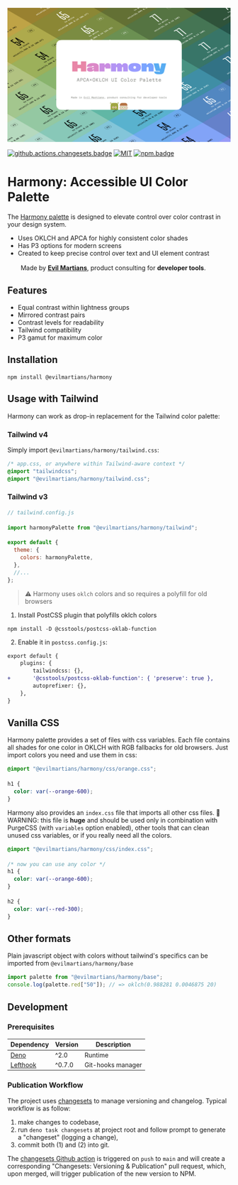 ![Harmony](cover.png)

[![github.actions.changesets.badge]][github.actions.changesets] [![MIT][license.badge]][license] [![npm.badge]][npm]

# Harmony: Accessible UI Color Palette

The
[Harmony palette](https://www.figma.com/community/file/1287828769207775946/harmony-accessible-ui-color-palette)
is designed to elevate control over color contrast in your design system.

- Uses OKLCH and APCA for highly consistent color shades
- Has P3 options for modern screens
- Created to keep precise control over text and UI element contrast

<img src="https://cdn.evilmartians.com/badges/logo-no-label.svg" alt="" width="22" height="16" />  Made
by
<b><a href="https://evilmartians.com/devtools?utm_source=harmony&utm_campaign=devtools-button&utm_medium=github">Evil
Martians</a></b>, product consulting for <b>developer tools</b>.

## Features

- Equal contrast within lightness groups
- Mirrored contrast pairs
- Contrast levels for readability
- Tailwind compatibility
- P3 gamut for maximum color

## Installation

```shell
npm install @evilmartians/harmony
```

## Usage with Tailwind

Harmony can work as drop-in replacement for the Tailwind color palette:

### Tailwind v4

Simply import `@evilmartians/harmony/tailwind.css`:

```css
/* app.css, or anywhere within Tailwind-aware context */
@import "tailwindcss";
@import "@evilmartians/harmony/tailwind.css";
```

### Tailwind v3

```js
// tailwind.config.js

import harmonyPalette from "@evilmartians/harmony/tailwind";

export default {
  theme: {
    colors: harmonyPalette,
  },
  //...
};
```

> ⚠️ Harmony uses `oklch` colors and so requires a polyfill for old browsers

1. Install PostCSS plugin that polyfills oklch colors

```shell
npm install -D @csstools/postcss-oklab-function
```

2. Enable it in `postcss.config.js`:

```diff
export default {
    plugins: {
        tailwindcss: {},
+       '@csstools/postcss-oklab-function': { 'preserve': true },
        autoprefixer: {},
    },
}
```

## Vanilla CSS

Harmony palette provides a set of files with css variables. Each file contains all shades for one color in OKLCH with RGB fallbacks for old browsers. Just import colors you need and use them in css:

```css
@import "@evilmartians/harmony/css/orange.css";

h1 {
  color: var(--orange-600);
}
```

Harmony also provides an `index.css` file that imports all other css files.
👮WARNING: this file is **huge** and should be used only in combination with PurgeCSS (with `variables` option enabled), other tools that can clean unused css variables, or if you really need all the colors.

```css
@import "@evilmartians/harmony/css/index.css";

/* now you can use any color */
h1 {
  color: var(--orange-600);
}

h2 {
  color: var(--red-300);
}
```

## Other formats

Plain javascript object with colors without tailwind's specifics can be imported
from `@evilmartians/harmony/base`

```js
import palette from "@evilmartians/harmony/base";
console.log(palette.red["50"]); // => oklch(0.988281 0.0046875 20)
```

## Development

### Prerequisites

| Dependency                                           | Version | Description       |
| ---------------------------------------------------- | ------- | ----------------- |
| [Deno](https://docs.deno.com/runtime/)               | ^2.0    | Runtime           |
| [Lefthook](https://github.com/evilmartians/lefthook) | ^0.7.0  | Git-hooks manager |

### Publication Workflow

The project uses [changesets](https://github.com/changesets/changesets) to manage versioning and changelog.
Typical workflow is as follow:

1. make changes to codebase,
2. run `deno task changesets` at project root and follow prompt to generate a "changeset" (logging a change),
3. commit both (1) and (2) into git.

The [changesets Github action](./.github/workflows/changesets.yaml) is triggered on `push` to `main` and will create a corresponding "Changesets: Versioning & Publication" pull request, which, upon merged, will trigger publication of the new version to NPM.

[license.badge]: https://img.shields.io/badge/license-MIT-blue.svg
[license]: ./LICENSE
[npm.badge]: https://img.shields.io/npm/v/@evilmartians/harmony
[npm]: https://www.npmjs.com/package/@evilmartians/harmony
[github.actions.changesets.badge]: https://github.com/evilmartians/harmony/actions/workflows/changesets.yaml/badge.svg?branch=main
[github.actions.changesets]: https://github.com/evilmartians/harmony/actions/workflows/changesets.yaml
